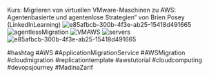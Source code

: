 Kurs: 
Migrieren von virtuellen VMware-Maschinen zu AWS: Agentenbasierte und agentenlose Strategien“ von Brien Posey
(LinkedInLearning)
![e85afbcb-300b-4f3e-ab25-15418d491665](https://github.com/user-attachments/assets/604ad213-a77c-4edc-a4d7-74a1a8024ef4)
![agentlessMigration](https://github.com/user-attachments/assets/9b8b9068-af89-44ba-bdcd-099e6397f1b4)
![VMAWS](https://github.com/user-attachments/assets/4fdcce0e-c627-4ab3-bdf5-0f9d5474c286)
![servers](https://github.com/user-attachments/assets/c539435a-4b08-4fc0-99a3-572e81ff6546)
![e85afbcb-300b-4f3e-ab25-15418d491665](https://github.com/user-attachments/assets/16e8fa9d-eb8c-41b9-acea-fcc2ccef947a)




#hashtag #AWS #ApplicationMigrationService #AWSMigration #cloudmigration #replicationtemplate #awstutorial #cloudcomputing #devopsjourney #MadinaZarif


